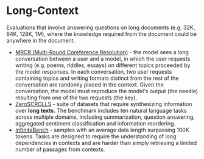 # Long-Context

Evaluations that involve answering questions on long documents (e.g. 32K, 64K, 128K, 1M), where the knowledge required from the document could be anywhere in the document.

- [MRCR (Multi-Round Coreference Resolution)](mrcr.md) - the model sees a long conversation between a user and a model, in which the user requests writing (e.g. poems, riddles, essays) on different topics proceeded by the model responses. In each conversation, two user requests containing topics and writing formats distinct from the rest of the conversation are randomly placed in the context. Given the conversation, the model must reproduce the model's output (the needle) resulting from one of the two requests (the key).
- [ZeroSCROLLS](zeroscrolls.md) - suite of datasets that require synthesizing information over **long texts**. The benchmark includes ten natural language tasks across multiple domains, including summarization, question answering, aggregated sentiment classification and information reordering.
- [InfiniteBench](infinitebench.md) - samples with an average data length surpassing 100K tokens. Tasks are designed to require the understanding of long dependencies in contexts and are harder than simply retrieving a limited number of passages from contexts.